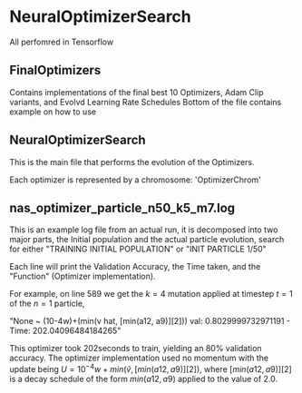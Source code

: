 # NeuralOptimizerSearch

All perfomred in Tensorflow

## FinalOptimizers

Contains implementations of the final best 10 Optimizers, Adam Clip variants, and Evolvd Learning Rate Schedules
Bottom of the file contains example on how to use

## NeuralOptimizerSearch

This is the main file that performs the evolution of the Optimizers.

Each optimizer is represented by a chromosome: 'OptimizerChrom'

## nas_optimizer_particle_n50_k5_m7.log

This is an example log file from an actual run, it is decomposed into two major parts, the Initial population and the actual particle evolution, search for either "TRAINING INITIAL POPULATION" or "INIT PARTICLE 1/50"

Each line will print the Validation Accuracy, the Time taken, and the "Function" (Optimizer implementation).

For example, on line 589 we get the $k=4$ mutation applied at timestep $t=1$ of the $n=1$ particle, 

"None ~ (10-4w)+(min(v hat, [min(a12, a9)][2])) val: 0.8029999732971191 - Time: 202.04096484184265"

This optimizer took 202seconds to train, yielding an 80% validation accuracy. The optimizer implementation used no momentum with the update being $U=10^{-4}w+min(\hat v, [min(a12, a9)][2])$, where $[min(a12, a9)][2]$ is a decay schedule of the form $min(a12,a9)$ applied to the value of $2.0$.
